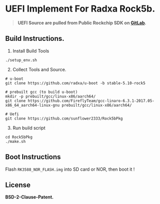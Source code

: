 # UEFI Implement For Radxa Rock5b.
> **UEFI Source are pulled from Public Rockchip SDK on [GitLab](https://gitlab.com/rk3588_linux/rk/uefi-monorepo).**

## Build Instructions.

1. Install Build Tools
```
./setup_env.sh
```

2. Collect Tools and Source.
```
# u-boot
git clone https://github.com/radxa/u-boot -b stable-5.10-rock5

# prebuilt gcc (to build u-boot)
mkdir -p prebuilt/gcc/linux-x86/aarch64/
git clone https://github.com/FireflyTeam/gcc-linaro-6.3.1-2017.05-x86_64_aarch64-linux-gnu prebuilt/gcc/linux-x86/aarch64/

# Uefi 
git clone https://github.com/sunflower2333/Rock5bPkg
```

3. Run build script
```
cd Rock5bPkg
./make.sh
```

## Boot Instructions
Flash `RK3588_NOR_FLASH.img` into SD card or NOR, then boot it !


## License
**BSD-2-Clause-Patent.**
